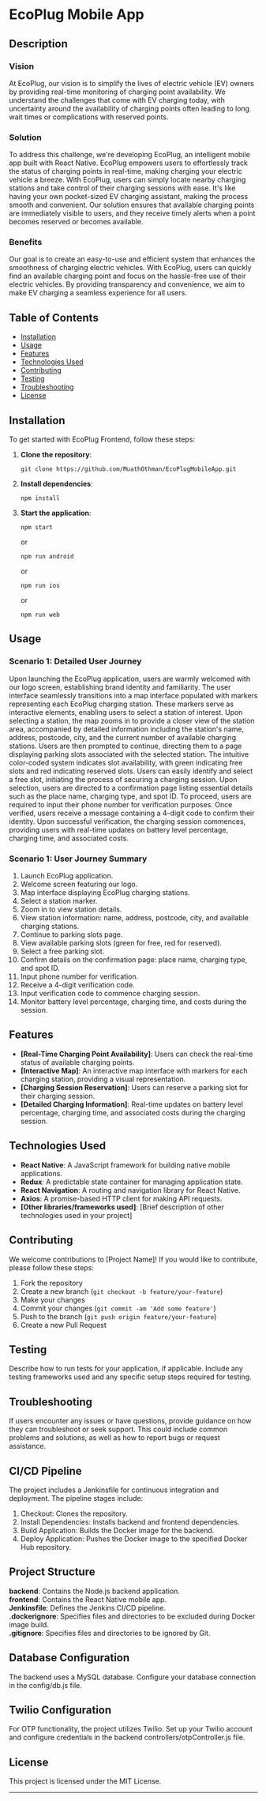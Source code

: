 # EcoPlug Mobile App

## Description

### Vision
At EcoPlug, our vision is to simplify the lives of electric vehicle (EV) owners by providing real-time monitoring of charging point availability. We understand the challenges that come with EV charging today, with uncertainty around the availability of charging points often leading to long wait times or complications with reserved points.

### Solution
To address this challenge, we're developing EcoPlug, an intelligent mobile app built with React Native. EcoPlug empowers users to effortlessly track the status of charging points in real-time, making charging your electric vehicle a breeze. With EcoPlug, users can simply locate nearby charging stations and take control of their charging sessions with ease. It's like having your own pocket-sized EV charging assistant, making the process smooth and convenient. Our solution ensures that available charging points are immediately visible to users, and they receive timely alerts when a point becomes reserved or becomes available.

### Benefits
Our goal is to create an easy-to-use and efficient system that enhances the smoothness of charging electric vehicles. With EcoPlug, users can quickly find an available charging point and focus on the hassle-free use of their electric vehicles. By providing transparency and convenience, we aim to make EV charging a seamless experience for all users.



## Table of Contents
- [Installation](#installation)
- [Usage](#usage)
- [Features](#features)
- [Technologies Used](#technologies-used)
- [Contributing](#contributing)
- [Testing](#testing)
- [Troubleshooting](#troubleshooting)
- [License](#license)

## Installation
To get started with EcoPlug Frontend, follow these steps:

1. **Clone the repository**:
   ```
   git clone https://github.com/MuathOthman/EcoPlugMobileApp.git
   ```

2. **Install dependencies**:
   ```
   npm install
   ```

3. **Start the application**:
   ```
   npm start
   ```

   or

   ```
   npm run android
   ```
   
   or

   ```
   npm run ios
   ```
   or

   ```
   npm run web
   ```

## Usage
### Scenario 1: Detailed User Journey
Upon launching the EcoPlug application, users are warmly welcomed with our logo screen, establishing brand identity and familiarity. The user interface seamlessly transitions into a map interface populated with markers representing each EcoPlug charging station. These markers serve as interactive elements, enabling users to select a station of interest. Upon selecting a station, the map zooms in to provide a closer view of the station area, accompanied by detailed information including the station's name, address, postcode, city, and the current number of available charging stations. Users are then prompted to continue, directing them to a page displaying parking slots associated with the selected station. The intuitive color-coded system indicates slot availability, with green indicating free slots and red indicating reserved slots. Users can easily identify and select a free slot, initiating the process of securing a charging session. Upon selection, users are directed to a confirmation page listing essential details such as the place name, charging type, and spot ID. To proceed, users are required to input their phone number for verification purposes. Once verified, users receive a message containing a 4-digit code to confirm their identity. Upon successful verification, the charging session commences, providing users with real-time updates on battery level percentage, charging time, and associated costs.

### Scenario 1: User Journey Summary
1. Launch EcoPlug application.
2. Welcome screen featuring our logo.
3. Map interface displaying EcoPlug charging stations.
4. Select a station marker.
5. Zoom in to view station details.
6. View station information: name, address, postcode, city, and available charging stations.
7. Continue to parking slots page.
8. View available parking slots (green for free, red for reserved).
9. Select a free parking slot.
10. Confirm details on the confirmation page: place name, charging type, and spot ID.
11. Input phone number for verification.
12. Receive a 4-digit verification code.
13. Input verification code to commence charging session.
14. Monitor battery level percentage, charging time, and costs during the session.


## Features
- **[Real-Time Charging Point Availability]**: Users can check the real-time status of available charging points.
- **[Interactive Map]**: An interactive map interface with markers for each charging station, providing a visual representation.
- **[Charging Session Reservation]**: Users can reserve a parking slot for their charging session.
- **[Detailed Charging Information]**: Real-time updates on battery level percentage, charging time, and associated costs during the charging session.


## Technologies Used
- **React Native**: A JavaScript framework for building native mobile applications.
- **Redux**: A predictable state container for managing application state.
- **React Navigation**: A routing and navigation library for React Native.
- **Axios**: A promise-based HTTP client for making API requests.
- **[Other libraries/frameworks used]**: [Brief description of other technologies used in your project]

## Contributing
We welcome contributions to [Project Name]! If you would like to contribute, please follow these steps:

1. Fork the repository
2. Create a new branch (`git checkout -b feature/your-feature`)
3. Make your changes
4. Commit your changes (`git commit -am 'Add some feature'`)
5. Push to the branch (`git push origin feature/your-feature`)
6. Create a new Pull Request

## Testing
Describe how to run tests for your application, if applicable. Include any testing frameworks used and any specific setup steps required for testing.

## Troubleshooting
If users encounter any issues or have questions, provide guidance on how they can troubleshoot or seek support. This could include common problems and solutions, as well as how to report bugs or request assistance.

## CI/CD Pipeline
The project includes a Jenkinsfile for continuous integration and deployment. The pipeline stages include:

1. Checkout: Clones the repository.
2. Install Dependencies: Installs backend and frontend dependencies.
3. Build Application: Builds the Docker image for the backend.
4. Deploy Application: Pushes the Docker image to the specified Docker Hub repository.

## Project Structure
**backend**: Contains the Node.js backend application. <br />
**frontend**: Contains the React Native mobile app. <br />
**Jenkinsfile**: Defines the Jenkins CI/CD pipeline. <br />
**.dockerignore**: Specifies files and directories to be excluded during Docker image build. <br />
**.gitignore**: Specifies files and directories to be ignored by Git. 

## Database Configuration
The backend uses a MySQL database. Configure your database connection in the config/db.js file.

## Twilio Configuration
For OTP functionality, the project utilizes Twilio. Set up your Twilio account and configure credentials in the backend controllers/otpController.js file.

## License
This project is licensed under the MIT License.


---

